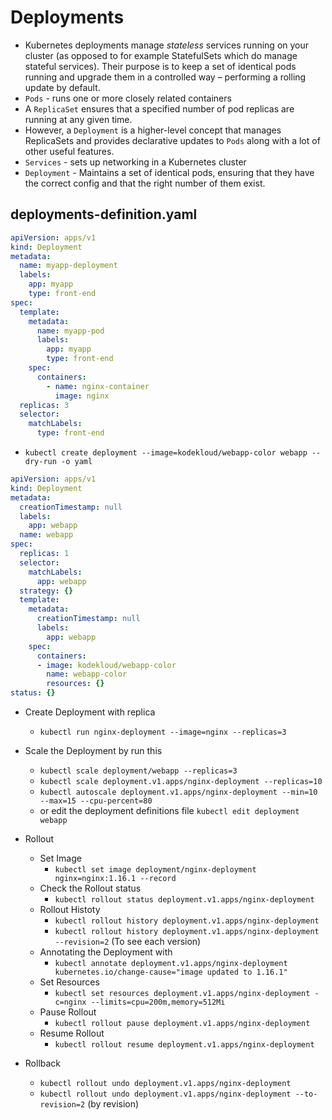 # Deployments

- Kubernetes deployments manage *stateless* services running on your cluster (as opposed to for example StatefulSets which do manage stateful services). Their purpose is to keep a set of identical pods running and upgrade them in a controlled way – performing a rolling update by default.
- `Pods` - runs one or more closely related containers
- A `ReplicaSet` ensures that a specified number of pod replicas are running at any given time.
- However, a `Deployment` is a higher-level concept that manages ReplicaSets and provides declarative updates to `Pods` along with a lot of other useful features.
- `Services` - sets up networking in a Kubernetes cluster
- `Deployment` - Maintains a set of identical pods, ensuring that they have the correct config and that the right number of them exist.

## deployments-definition.yaml

```yaml
apiVersion: apps/v1
kind: Deployment
metadata:
  name: myapp-deployment
  labels:
    app: myapp
    type: front-end
spec:
  template:
    metadata:
      name: myapp-pod
      labels:
        app: myapp
        type: front-end
    spec:
      containers:
        - name: nginx-container
          image: nginx
  replicas: 3
  selector:
    matchLabels:
      type: front-end
```

- `kubectl create deployment --image=kodekloud/webapp-color webapp --dry-run -o yaml`

```yaml
apiVersion: apps/v1
kind: Deployment
metadata:
  creationTimestamp: null
  labels:
    app: webapp
  name: webapp
spec:
  replicas: 1
  selector:
    matchLabels:
      app: webapp
  strategy: {}
  template:
    metadata:
      creationTimestamp: null
      labels:
        app: webapp
    spec:
      containers:
      - image: kodekloud/webapp-color
        name: webapp-color
        resources: {}
status: {}
```

- Create Deployment with replica
  - `kubectl run nginx-deployment --image=nginx --replicas=3`

- Scale the Deployment by run this
  - `kubectl scale deployment/webapp --replicas=3`
  - `kubectl scale deployment.v1.apps/nginx-deployment --replicas=10`
  - `kubectl autoscale deployment.v1.apps/nginx-deployment --min=10 --max=15 --cpu-percent=80`
  - or edit the deployment definitions file `kubectl edit deployment webapp`
- Rollout
  - Set Image
    - `kubectl set image deployment/nginx-deployment nginx=nginx:1.16.1 --record`
  - Check the Rollout status
    - `kubectl rollout status deployment.v1.apps/nginx-deployment`
  - Rollout Histoty
    - `kubectl rollout history deployment.v1.apps/nginx-deployment`
    - `kubectl rollout history deployment.v1.apps/nginx-deployment --revision=2` (To see each version)
  - Annotating the Deployment with
    - `kubectl annotate deployment.v1.apps/nginx-deployment kubernetes.io/change-cause="image updated to 1.16.1"`
  - Set Resources
    - `kubectl set resources deployment.v1.apps/nginx-deployment -c=nginx --limits=cpu=200m,memory=512Mi`
  - Pause Rollout
    - `kubectl rollout pause deployment.v1.apps/nginx-deployment`
  - Resume Rollout
    - `kubectl rollout resume deployment.v1.apps/nginx-deployment`
- Rollback
  - `kubectl rollout undo deployment.v1.apps/nginx-deployment`
  - `kubectl rollout undo deployment.v1.apps/nginx-deployment --to-revision=2` (by revision)
